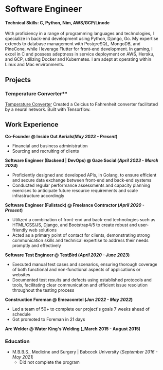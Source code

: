 # Software Engineer

#### Technical Skills: C, Python, Nim, AWS/GCP/Linode 

With proficiency in a range of programming languages and technologies, I specialize in back-end development using Python, Django, Go. My expertise extends to database management with PostgreSQL, MongoDB, and PineCone, while I leverage Flutter for front-end development. In gaming, I excel in C and possess adeptness in service deployment on AWS, Heroku, and GCP, utilizing Docker and Kubernetes. I am adept at operating within Linux and Mac environments.

## Projects
### Temperature Converter**
[Temperature Converter](https://github.com/TimothyElems/temp-converter/)
Created a Celcius to Fahrenheit converter facilitated by a neural network. Built with Tensorflow.

## Work Experience
**Co-Founder @ Inside Out Aerials(_May 2023 - Present_)**
- Financial and business administration
- Sourcing and recruiting of clients

**Software Engineer (Backend | DevOps) @ Gaze Social (_April 2023 - March 2024_)**
- Proficiently designed and developed APIs, in Golang, to ensure efficient and secure data exchange between front-end and back-end systems
- Conducted regular performance assessments and capacity planning exercises to anticipate future resource requirements and scale infrastructure accordingly

**Software Engineer (Fullstack) @ Freelance Contractor (_April 2020 - Present_)**
- Utilized a combination of front-end and back-end technologies such as HTML/CSS/JS, Django, and Bootstrap4/5 to create robust and user-friendly web solutions
- Acted as a primary point of contact for clients, demonstrating strong communication skills and technical expertise to address their needs promptly and effectively

**Software Test Engineer @ TestBird (_April 2020 - June 2023_)**
- Executed manual test cases and scenarios, ensuring thorough coverage of both functional and non-functional aspects of applications or websites
- Documented test results and defects using established protocols and tools, facilitating clear communication and efficient issue resolution throughout the testing process

**Construction Foreman @ Emeacomtel (_Jan 2022 - May 2022_)**
- Led a team of 50+ to complete our project's goals 7 weeks ahead of schedule
- Got promoted to Foreman in 21 days

**Arc Welder @ Water King's Welding (_March 2015 - August 2015)**
 

### Education
- M.B.B.S., Medicine and Surgery | Babcock University (_September 2016 - May 2021_)
    - Did not complete the program
